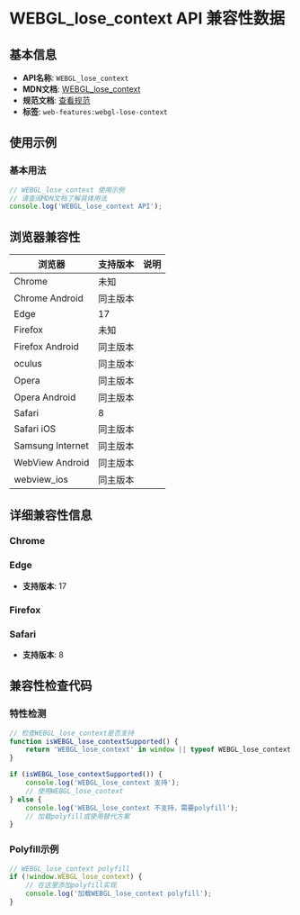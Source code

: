 # WEBGL_lose_context API 兼容性数据

## 基本信息

- **API名称**: `WEBGL_lose_context`
- **MDN文档**: [WEBGL_lose_context](https://developer.mozilla.org/docs/Web/API/WEBGL_lose_context)
- **规范文档**: [查看规范](https://registry.khronos.org/webgl/extensions/WEBGL_lose_context/)
- **标签**: `web-features:webgl-lose-context`

## 使用示例

### 基本用法

```javascript
// WEBGL_lose_context 使用示例
// 请查阅MDN文档了解具体用法
console.log('WEBGL_lose_context API');
```

## 浏览器兼容性

| 浏览器 | 支持版本 | 说明 |
|--------|----------|------|
| Chrome | 未知 |  |
| Chrome Android | 同主版本 |  |
| Edge | 17 |  |
| Firefox | 未知 |  |
| Firefox Android | 同主版本 |  |
| oculus | 同主版本 |  |
| Opera | 同主版本 |  |
| Opera Android | 同主版本 |  |
| Safari | 8 |  |
| Safari iOS | 同主版本 |  |
| Samsung Internet | 同主版本 |  |
| WebView Android | 同主版本 |  |
| webview_ios | 同主版本 |  |

## 详细兼容性信息

### Chrome


### Edge

- **支持版本**: 17

### Firefox


### Safari

- **支持版本**: 8

## 兼容性检查代码

### 特性检测

```javascript
// 检查WEBGL_lose_context是否支持
function isWEBGL_lose_contextSupported() {
    return 'WEBGL_lose_context' in window || typeof WEBGL_lose_context !== 'undefined';
}

if (isWEBGL_lose_contextSupported()) {
    console.log('WEBGL_lose_context 支持');
    // 使用WEBGL_lose_context
} else {
    console.log('WEBGL_lose_context 不支持，需要polyfill');
    // 加载polyfill或使用替代方案
}
```

### Polyfill示例

```javascript
// WEBGL_lose_context polyfill
if (!window.WEBGL_lose_context) {
    // 在这里添加polyfill实现
    console.log('加载WEBGL_lose_context polyfill');
}
```

